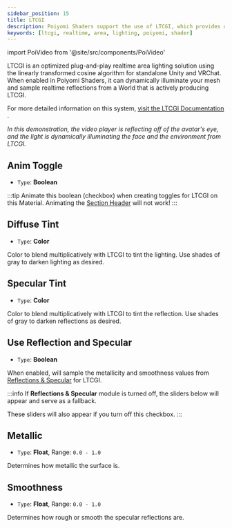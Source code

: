 ```yaml
---
sidebar_position: 15
title: LTCGI
description: Poiyomi Shaders support the use of LTCGI, which provides optimized plug-and-play realtime area lighting solutions for Unity and VRChat.
keywords: [ltcgi, realtime, area, lighting, poiyomi, shader]
---
```

import PoiVideo from '@site/src/components/PoiVideo'

LTCGI is an optimized plug-and-play realtime area lighting solution using the linearly transformed cosine algorithm for standalone Unity and VRChat. When enabled in Poiyomi Shaders, it can dynamically illuminate your mesh and sample realtime reflections from a World that is actively producing LTCGI.

For more detailed information on this system, [visit the LTCGI Documentation <FAIcon icon="fa-solid fa-square-arrow-up-right"/>](https://ltcgi.dev/).

<PoiVideo url='/vid/shading/ltcgi_demo.mp4'/>  
<em>In this demonstration, the video player is reflecting off of the avatar's eye, and the light is dynamically illuminating the face and the environment from LTCGI.</em>

## Anim Toggle

- `Type`: **Boolean**

<!-- 
EDITORS NOTE: This H2 Header only has this Message Box below. Adding additional words above or below it may make it look repetitive. -BluWizard10
-->

:::tip
Animate this boolean (checkbox) when creating toggles for LTCGI on this Material. Animating the [Section Header](/docs/general/locking.md#section-header-checkboxes) will not work!
:::

## Diffuse Tint

- `Type`: **Color**

Color to blend multiplicatively with LTCGI to tint the lighting. Use shades of gray to darken lighting as desired.

## Specular Tint

- `Type`: **Color**

Color to blend multiplicatively with LTCGI to tint the reflection. Use shades of gray to darken reflections as desired.

## Use Reflection and Specular

- `Type`: **Boolean**

When enabled, will sample the metallicity and smoothness values from [Reflections & Specular](/docs/shading/reflections-and-specular.md) for LTCGI.

:::info
If **Reflections & Specular** module is turned off, the sliders below will appear and serve as a fallback.

These sliders will also appear if you turn off this checkbox.
:::

## Metallic

- `Type`: **Float**, Range: `0.0 - 1.0`

Determines how metallic the surface is.

## Smoothness

- `Type`: **Float**, Range: `0.0 - 1.0`

Determines how rough or smooth the specular reflections are.